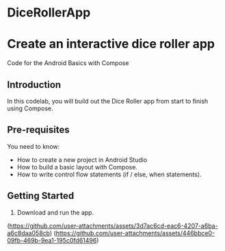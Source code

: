 # DiceRollerApp
Create an interactive dice roller app 
=======================================

Code for the Android Basics with Compose

Introduction
------------
In this codelab, you will build out the Dice Roller app from start to finish using Compose.

Pre-requisites
--------------

You need to know:
- How to create a new project in Android Studio
- How to build a basic layout with Compose.
- How to write control flow statements (if / else, when statements).

Getting Started
---------------

1. Download and run the app.

(https://github.com/user-attachments/assets/3d7ac6cd-eac6-4207-a6ba-a6c8daa058cb)
(https://github.com/user-attachments/assets/446bbce0-09fb-469b-9ea1-195c0fd61496)
